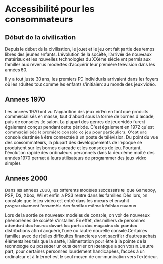 

# **Accessibilité pour les consommateurs**

## Début de la civilisation

Depuis le début de la civilisation, le jouet et le jeu ont fait partie des temps libres des jeunes enfants. L’évolution de la société, l’arrivée de nouveaux matériaux et les nouvelles technologies du XXème siècle ont permis aux familles aux revenus modestes d’acquérir leur première télévision dans les années 60. 

Il y a tout juste 30 ans, les premiers PC individuels arrivaient dans les foyers où les adultes tout comme les enfants s’initiaient au monde des jeux vidéo. 

## Années 1970

Les années 1970 ont vu l'apparition des jeux vidéo en tant que produits commercialisés en masse, tout d'abord sous la forme de bornes d'arcade, puis de consoles de salon. La plupart des genres de jeux vidéo furent également conçus pendant cette période. C'est également en 1972 qu'est commercialisée la première console de jeu pour particuliers. C'est une console destinée à être connectée à un poste de télévision. Du point du vue des consommateurs, la plupart des développements de l'époque se produisent sur les bornes d'arcade et les consoles de jeu. Pourtant, l'évolution rapide des ordinateurs personnels dans la deuxième moitié des années 1970 permet à leurs utilisateurs de programmer des jeux vidéo simples. 

## Années 2000

Dans les années 2000, les différents modèles successifs tel que Gameboy, PSP, DS, Xbox, Wii et enfin la PS3 rentre dans les familles.
Dès lors, on constate que le jeu vidéo est entré dans les mœurs et envahit progressivement l’ensemble des familles même à faibles revenus. 

Lors de la sortie de nouveaux modèles de console, on voit de nouveaux phénomènes de société s’installer. En effet, des milliers de personnes attendent des heures devant les portes des magasins de grandes distributions afin d’acquérir, l’une ou l’autre nouvelle console.Certaines familles avec de réelles difficultés financières vont sacrifier d’autres achats élémentaires tels que la santé, l’alimentation pour être à la pointe de la technologie ou posséder un outil dernier cri identique à son voisin.D’autre part, pour certaines personnes lourdement handicapées, l’accès à un ordinateur et à Internet est le seul moyen de communication vers l’extérieur.